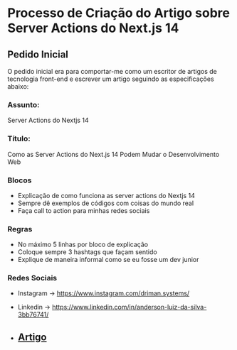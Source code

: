 # Processo de Criação do Artigo sobre Server Actions do Next.js 14

## Pedido Inicial
O pedido inicial era para comportar-me como um escritor de artigos de tecnologia front-end e escrever um artigo seguindo as especificações abaixo:

### Assunto:
Server Actions do Nextjs 14

### Título:
Como as Server Actions do Next.js 14 Podem Mudar o Desenvolvimento Web

### Blocos
- Explicação de como funciona as server actions do Nextjs 14
- Sempre dê exemplos de códigos com coisas do mundo real
- Faça call to action para minhas redes sociais

### Regras
- No máximo 5 linhas por bloco de explicação
- Coloque sempre 3 hashtags que façam sentido
- Explique de maneira informal como se eu fosse um dev junior

### Redes Sociais
- Instagram -> https://www.instagram.com/driman.systems/
- Linkedin -> https://www.linkedin.com/in/anderson-luiz-da-silva-3bb76741/

- ## [Artigo](https://web.dio.me/articles/como-as-server-actions-do-nextjs-14-podem-mudar-o-desenvolvimento-web?back=%2Farticles&open-modal=true&page=1&order=oldest)
